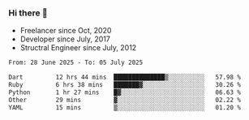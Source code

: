 ### Hi there 👋

- Freelancer since Oct, 2020
- Developer since July, 2017
- Structral Engineer since July, 2012

<!--START_SECTION:waka-->

```txt
From: 28 June 2025 - To: 05 July 2025

Dart         12 hrs 44 mins  ██████████████▒░░░░░░░░░░   57.98 %
Ruby         6 hrs 38 mins   ███████▓░░░░░░░░░░░░░░░░░   30.26 %
Python       1 hr 27 mins    █▓░░░░░░░░░░░░░░░░░░░░░░░   06.63 %
Other        29 mins         ▓░░░░░░░░░░░░░░░░░░░░░░░░   02.22 %
YAML         15 mins         ▒░░░░░░░░░░░░░░░░░░░░░░░░   01.20 %
```

<!--END_SECTION:waka-->
